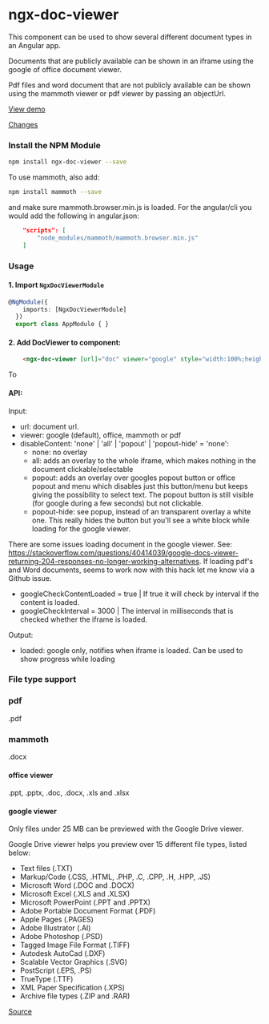 

# ngx-doc-viewer

This component can be used to show several different document types in an Angular app.

Documents that are publicly available can be shown in an iframe using the google of office document viewer.

Pdf files and word document that are not publicly available can be shown using the mammoth viewer or pdf viewer by passing an objectUrl.

<a href="https://angular-doc-viewer.firebaseapp.com/">View demo</a>

<a href="https://github.com/Marcelh1983/angular-document-viewer/blob/master/changelog.md">Changes</a>

### Install the NPM Module
```sh
npm install ngx-doc-viewer --save
```

To use mammoth, also add: 
```sh
npm install mammoth --save
```
and make sure mammoth.browser.min.js is loaded. For the angular/cli you would add the following in angular.json:

```json
    "scripts": [
        "node_modules/mammoth/mammoth.browser.min.js"
    ]
```

### Usage

#### 1. Import `NgxDocViewerModule` 

```ts
@NgModule({
    imports: [NgxDocViewerModule]
  })
  export class AppModule { }
```

#### 2. Add DocViewer to component:

```html
    <ngx-doc-viewer [url]="doc" viewer="google" style="width:100%;height:50vh;"></ngx-doc-viewer>
```

To 

#### API:

Input: 
- url: document url.
- viewer: google (default), office, mammoth or pdf
- disableContent: 'none' | 'all' | 'popout' | 'popout-hide' = 'none': 
    - none: no overlay
    - all: adds an overlay to the whole iframe, which makes nothing in the document clickable/selectable
    - popout: adds an overlay over googles popout button or office popout and menu which disables just this button/menu but keeps giving the possibility to select text. The popout button is still visible (for google during a few seconds) but not clickable.
    - popout-hide: see popup, instead of an transparent overlay a white one. This really hides the button but you'll see a white block while loading for the google viewer.

There are some issues loading document in the google viewer. See: https://stackoverflow.com/questions/40414039/google-docs-viewer-returning-204-responses-no-longer-working-alternatives. If loading pdf's and Word documents, seems to work now with this hack let me know via a Github issue. 

- googleCheckContentLoaded = true | If true it will check by interval if the content is loaded.
- googleCheckInterval = 3000 | The interval in milliseconds that is checked whether the iframe is loaded.

Output:
- loaded: google only, notifies when iframe is loaded. Can be used to show progress while loading 

### File type support

### pdf

.pdf

### mammoth

.docx

#### office viewer
.ppt, .pptx, .doc, .docx, .xls and .xlsx

#### google viewer

Only files under 25 MB can be previewed with the Google Drive viewer.

Google Drive viewer helps you preview over 15 different file types, listed below:

* Text files (.TXT)
* Markup/Code (.CSS, .HTML, .PHP, .C, .CPP, .H, .HPP, .JS)
* Microsoft Word (.DOC and .DOCX)
* Microsoft Excel (.XLS and .XLSX)
* Microsoft PowerPoint (.PPT and .PPTX)
* Adobe Portable Document Format (.PDF)
* Apple Pages (.PAGES)
* Adobe Illustrator (.AI)
* Adobe Photoshop (.PSD)
* Tagged Image File Format (.TIFF)
* Autodesk AutoCad (.DXF)
* Scalable Vector Graphics (.SVG)
* PostScript (.EPS, .PS)
* TrueType (.TTF)
* XML Paper Specification (.XPS)
* Archive file types (.ZIP and .RAR)

<a href="https://gist.githubusercontent.com/tzmartin/1cf85dc3d975f94cfddc04bc0dd399be/raw/d4263c8faf7b68f4bbfd33b386ec33ed2bc11e7d/embedded-file-viewer.md">Source</a>

